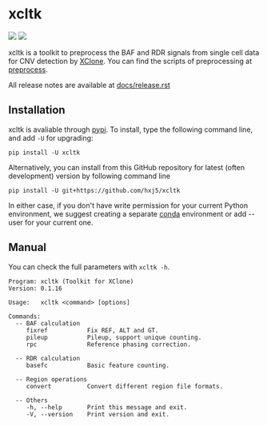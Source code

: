# xcltk

[![](https://img.shields.io/pypi/v/xcltk.svg)][pypi]
[![](https://img.shields.io/github/license/hxj5/xcltk)][licence]

xcltk is a toolkit to preprocess the BAF and RDR signals from single cell 
data for CNV detection by [XClone][XClone].
You can find the scripts of preprocessing at [preprocess][preprocess].

All release notes are available at [docs/release.rst][release]

## Installation

xcltk is avaliable through [pypi][pypi]. To install, type the following command 
line, and add `-U` for upgrading:

```shell
pip install -U xcltk
```

Alternatively, you can install from this GitHub repository for latest (often 
development) version by following command line

```shell
pip install -U git+https://github.com/hxj5/xcltk
```

In either case, if you don't have write permission for your current Python environment,
 we suggest creating a separate [conda][conda] environment or add --user for your 
current one.

## Manual

You can check the full parameters with `xcltk -h`.

```
Program: xcltk (Toolkit for XClone)
Version: 0.1.16

Usage:   xcltk <command> [options]

Commands:
  -- BAF calculation
     fixref           Fix REF, ALT and GT.
     pileup           Pileup, support unique counting.
     rpc              Reference phasing correction.

  -- RDR calculation
     basefc           Basic feature counting.

  -- Region operations
     convert          Convert different region file formats.

  -- Others
     -h, --help       Print this message and exit.
     -V, --version    Print version and exit.
```

[pypi]: https://pypi.org/project/xcltk
[licence]: https://github.com/hxj5/xcltk
[release]: https://github.com/hxj5/xcltk/blob/master/doc/release.rst
[conda]: https://docs.conda.io/en/latest/
[XClone]: https://github.com/single-cell-genetics/XClone
[preprocess]: https://github.com/hxj5/xcltk/tree/master/preprocess

